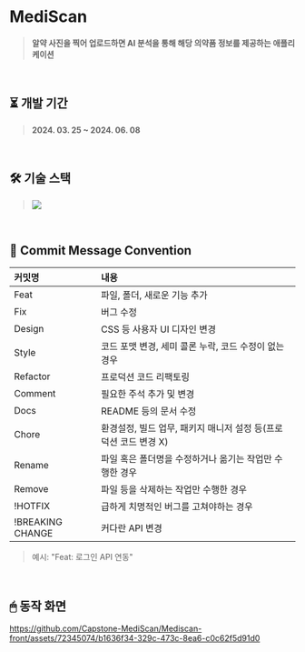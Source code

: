 # MediScan
> **알약 사진을 찍어 업로드하면 AI 분석을 통해 해당 의약품 정보를 제공하는 애플리케이션**
<br>

## ⏳ 개발 기간
> **2024. 03. 25 ~ 2024. 06. 08**
<br>

## 🛠 기술 스택
> <img src="https://img.shields.io/badge/Dart-0175C2?style=flat-square&logo=Dart&logoColor=white"/>
<br>

## 📃 Commit Message Convention
|커밋명|내용|
|:------|:---|
|Feat|파일, 폴더, 새로운 기능 추가|
|Fix|버그 수정|
|Design|CSS 등 사용자 UI 디자인 변경|
|Style|코드 포맷 변경, 세미 콜론 누락, 코드 수정이 없는 경우|
|Refactor|프로덕션 코드 리팩토링|
|Comment|필요한 주석 추가 및 변경|
|Docs|README 등의 문서 수정|
|Chore|환경설정, 빌드 업무, 패키지 매니저 설정 등(프로덕션 코드 변경 X)|
|Rename|파일 혹은 폴더명을 수정하거나 옮기는 작업만 수행한 경우|
|Remove|파일 등을 삭제하는 작업만 수행한 경우|
|!HOTFIX|급하게 치명적인 버그를 고쳐야하는 경우|
|!BREAKING CHANGE| 커다란 API 변경|
> 예시: "Feat: 로그인 API 연동"
<br>

## 🖱 동작 화면
https://github.com/Capstone-MediScan/Mediscan-front/assets/72345074/b1636f34-329c-473c-8ea6-c0c62f5d91d0
